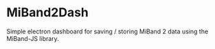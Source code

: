 # MiBand2Dash
Simple electron dashboard for saving / storing MiBand 2 data using the MiBand-JS library. 